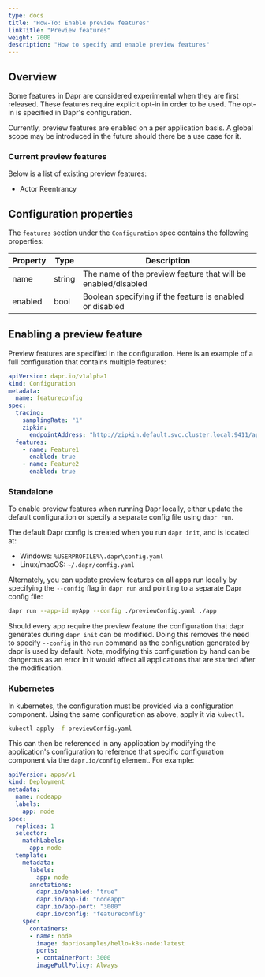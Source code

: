 ```yaml
---
type: docs
title: "How-To: Enable preview features"
linkTitle: "Preview features"
weight: 7000
description: "How to specify and enable preview features"
---
```


## Overview
Some features in Dapr are considered experimental when they are first released. These features require explicit opt-in in order to be used. The opt-in is specified in Dapr's configuration.

Currently, preview features are enabled on a per application basis. A global scope may be introduced in the future should there be a use case for it.

### Current preview features
Below is a list of existing preview features:
- Actor Reentrancy

## Configuration properties
The `features` section under the `Configuration` spec contains the following properties:

| Property       | Type   | Description |
|----------------|--------|-------------|
|name|string|The name of the preview feature that will be enabled/disabled
|enabled|bool|Boolean specifying if the feature is enabled or disabled

## Enabling a preview feature
Preview features are specified in the configuration. Here is an example of a full configuration that contains multiple features:

```yaml
apiVersion: dapr.io/v1alpha1
kind: Configuration
metadata:
  name: featureconfig
spec:
  tracing:
    samplingRate: "1"
    zipkin:
      endpointAddress: "http://zipkin.default.svc.cluster.local:9411/api/v2/spans"
  features:
    - name: Feature1
      enabled: true
    - name: Feature2
      enabled: true
```

### Standalone
To enable preview features when running Dapr locally, either update the default configuration or specify a separate config file using `dapr run`.

The default Dapr config is created when you run `dapr init`, and is located at:
- Windows: `%USERPROFILE%\.dapr\config.yaml`
- Linux/macOS: `~/.dapr/config.yaml`

Alternately, you can update preview features on all apps run locally by specifying the `--config` flag in `dapr run` and pointing to a separate Dapr config file:

```bash
dapr run --app-id myApp --config ./previewConfig.yaml ./app
```

Should every app require the preview feature the configuration that dapr generates during `dapr init` can be modified. Doing this removes the need to specify `--config` in the `run` command as the configuration generated by dapr is used by default. Note, modifying this configuration by hand can be dangerous as an error in it would affect all applications that are started after the modification.

### Kubernetes
In kubernetes, the configuration must be provided via a configuration component. Using the same configuration as above, apply it via `kubectl`.

```bash
kubectl apply -f previewConfig.yaml
```

This can then be referenced in any application by modifying the application's configuration to reference that specific configuration component via the `dapr.io/config` element. For example:

```yaml
apiVersion: apps/v1
kind: Deployment
metadata:
  name: nodeapp
  labels:
    app: node
spec:
  replicas: 1
  selector:
    matchLabels:
      app: node
  template:
    metadata:
      labels:
        app: node
      annotations:
        dapr.io/enabled: "true"
        dapr.io/app-id: "nodeapp"
        dapr.io/app-port: "3000"
        dapr.io/config: "featureconfig"
    spec:
      containers:
      - name: node
        image: dapriosamples/hello-k8s-node:latest
        ports:
        - containerPort: 3000
        imagePullPolicy: Always
```

